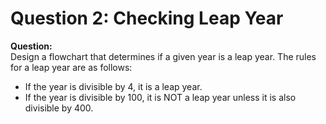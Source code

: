 # Question 2: Checking Leap Year

**Question:**  
Design a flowchart that determines if a given year is a leap year. The rules for a leap year are as follows:

- If the year is divisible by 4, it is a leap year.
- If the year is divisible by 100, it is NOT a leap year unless it is also divisible by 400.